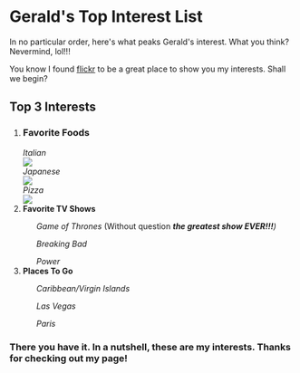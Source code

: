 <div>
  <h1>Gerald's Top Interest List</h1>
  <p>
    In no particular order, here's what peaks Gerald's interest.  What you think? Nevermind, lol!!!
  </p>
  <p>You know I found 
    <a href="https://www.flickr.com/">flickr</a>
    to be a great place to show you my interests.  Shall we begin?
  </p>
</div>
<div>
  <h2>Top 3 Interests</h2>
    <ol>
      <li><h3>Favorite Foods</h3></b></li>
        <em>Italian</em>
        <br>
        <img src="https://live.staticflickr.com/65535/40844752453_03322958b1_s.jpg" />
        <br>
        <em>Japanese</em>
        <br>
        <img src="https://live.staticflickr.com/1767/42479608105_97468dccb9_s.jpg" />
        <br>
        <em>Pizza</em>
        <br>
        <img src="https://live.staticflickr.com/5053/5412266872_795fcbf29c_s.jpg" />
      <li><b>Favorite TV Shows</b></li>
      <ul><em>Game of Thrones </em>(Without question <em><b>the greatest show EVER!!!</b>)</em></ul>
        <ul><em>Breaking Bad</ul>
          <ul>Power</em></ul>
      <li><b>Places To Go</b></li>
        <ul><em>Caribbean/Virgin Islands</ul>
        <ul>Las Vegas</ul>
          <ul>Paris</em></ul>
    </ol>
</div>
<div>
  <h3><p>There you have it. In a nutshell, these are my interests. Thanks for checking out my page!</p></h3>
</div>
    
 
    
